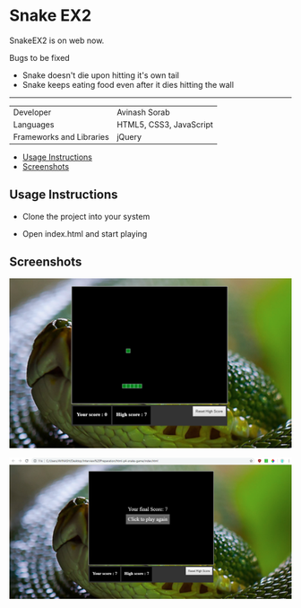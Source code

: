 Snake EX2
===============================================================

SnakeEX2 is on web now.

Bugs to be fixed
- Snake doesn't die upon hitting it's own tail
- Snake keeps eating food even after it dies hitting the wall

---------------------------------------------------------------

|                           |                            |
|---------------------------|----------------------------|
| Developer                 | Avinash Sorab              |
| Languages                 | HTML5, CSS3, JavaScript    |
| Frameworks and Libraries  | jQuery                     |

<!-- TOC -->

- [Usage Instructions](#usage-instructions)
- [Screenshots](#screenshots)

<!-- /TOC -->

## Usage Instructions

- Clone the project into your system

- Open index.html and start playing

## Screenshots

![](2019-11-23-17-02-07.png)

![](2019-11-23-17-01-17.png)

